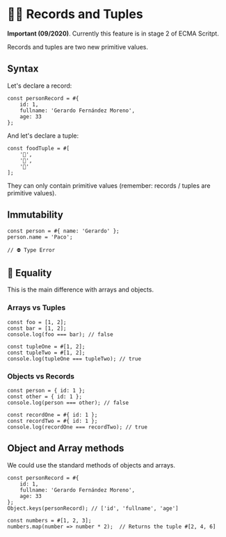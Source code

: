 # 👫🏼 Records and Tuples

**Important (09/2020)**. Currently this feature is in stage 2 of ECMA Scritpt.

Records and tuples are two new primitive values. 

## Syntax

Let's declare a record:

```
const personRecord = #{
    id: 1,
    fullname: 'Gerardo Fernández Moreno',
    age: 33
};
```

And let's declare a tuple:

```
const foodTuple = #[
    '🍎', 
    '🍐', 
    '🍊' 
];
```

They can only contain primitive values (remember: records / tuples are primitive values). 

## Immutability

```
const person = #{ name: 'Gerardo' };
person.name = 'Paco';

// ⛔️ Type Error
```

## 🤯 Equality

This is the main difference with arrays and objects.

### Arrays vs Tuples

```
const foo = [1, 2];
const bar = [1, 2];
console.log(foo === bar); // false

const tupleOne = #[1, 2];
const tupleTwo = #[1, 2]; 
console.log(tupleOne === tupleTwo); // true
```

### Objects vs Records

```
const person = { id: 1 };
const other = { id: 1 };
console.log(person === other); // false

const recordOne = #{ id: 1 };
const recordTwo = #{ id: 1 };
console.log(recordOne === recordTwo); // true
```

## Object and Array methods

We could use the standard methods of objects and arrays.

```
const personRecord = #{
    id: 1,
    fullname: 'Gerardo Fernández Moreno',
    age: 33
};
Object.keys(personRecord); // ['id', 'fullname', 'age']
```

```
const numbers = #[1, 2, 3];
numbers.map(number => number * 2);  // Returns the tuple #[2, 4, 6]
```
